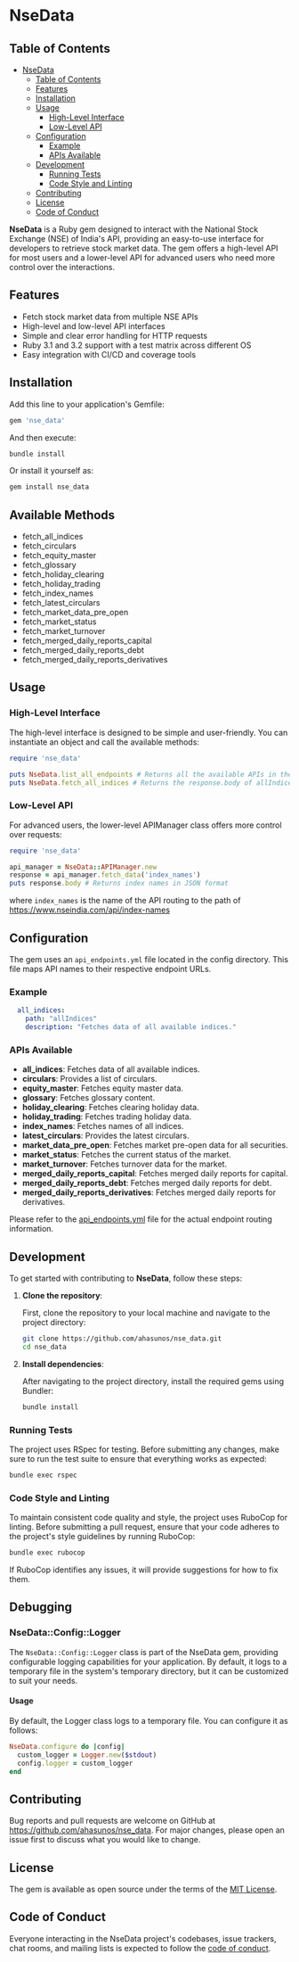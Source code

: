 # NseData
## Table of Contents
- [NseData](#nsedata)
  - [Table of Contents](#table-of-contents)
  - [Features](#features)
  - [Installation](#installation)
  - [Usage](#usage)
    - [High-Level Interface](#high-level-interface)
    - [Low-Level API](#low-level-api)
  - [Configuration](#configuration)
    - [Example](#example)
    - [APIs Available](#apis-available)
  - [Development](#development)
    - [Running Tests](#running-tests)
    - [Code Style and Linting](#code-style-and-linting)
  - [Contributing](#contributing)
  - [License](#license)
  - [Code of Conduct](#code-of-conduct)

**NseData** is a Ruby gem designed to interact with the National Stock Exchange (NSE) of India's API, providing an easy-to-use interface for developers to retrieve stock market data. The gem offers a high-level API for most users and a lower-level API for advanced users who need more control over the interactions.

## Features
- Fetch stock market data from multiple NSE APIs
- High-level and low-level API interfaces
- Simple and clear error handling for HTTP requests
- Ruby 3.1 and 3.2 support with a test matrix across different OS
- Easy integration with CI/CD and coverage tools

## Installation

Add this line to your application's Gemfile:

```ruby
gem 'nse_data'
```

And then execute:

```bash
bundle install
```

Or install it yourself as:

```bash
gem install nse_data
```

## Available Methods

- fetch_all_indices
- fetch_circulars
- fetch_equity_master
- fetch_glossary
- fetch_holiday_clearing
- fetch_holiday_trading
- fetch_index_names
- fetch_latest_circulars
- fetch_market_data_pre_open
- fetch_market_status
- fetch_market_turnover
- fetch_merged_daily_reports_capital
- fetch_merged_daily_reports_debt
- fetch_merged_daily_reports_derivatives

## Usage

### High-Level Interface
The high-level interface is designed to be simple and user-friendly. You can instantiate an object and call the available methods:

```ruby
require 'nse_data'

puts NseData.list_all_endpoints # Returns all the available APIs in the library
puts NseData.fetch_all_indices # Returns the response.body of allIndices endpoint of NSE
```

### Low-Level API
For advanced users, the lower-level APIManager class offers more control over requests:

```ruby
require 'nse_data'

api_manager = NseData::APIManager.new
response = api_manager.fetch_data('index_names')
puts response.body # Returns index names in JSON format
```

where `index_names` is the name of the API routing to the path of https://www.nseindia.com/api/index-names

## Configuration
The gem uses an `api_endpoints.yml` file located in the config directory. This file maps API names to their respective endpoint URLs.

### Example
```yaml
  all_indices:
    path: "allIndices"
    description: "Fetches data of all available indices."
```

### APIs Available
  - **all_indices**: Fetches data of all available indices.
  - **circulars**: Provides a list of circulars.
  - **equity_master**: Fetches equity master data.
  - **glossary**: Fetches glossary content.
  - **holiday_clearing**: Fetches clearing holiday data.
  - **holiday_trading**: Fetches trading holiday data.
  - **index_names**: Fetches names of all indices.
  - **latest_circulars**: Provides the latest circulars.
  - **market_data_pre_open**: Fetches market pre-open data for all securities.
  - **market_status**: Fetches the current status of the market.
  - **market_turnover**: Fetches turnover data for the market.
  - **merged_daily_reports_capital**: Fetches merged daily reports for capital.
  - **merged_daily_reports_debt**: Fetches merged daily reports for debt.
  - **merged_daily_reports_derivatives**: Fetches merged daily reports for derivatives.

Please refer to the [api_endpoints.yml](lib/nse_data/config/api_endpoints.yml) file for the actual endpoint routing information.

## Development

To get started with contributing to **NseData**, follow these steps:

1. **Clone the repository**:

   First, clone the repository to your local machine and navigate to the project directory:

   ```bash
   git clone https://github.com/ahasunos/nse_data.git
   cd nse_data

2. **Install dependencies**:

   After navigating to the project directory, install the required gems using Bundler:

   ```bash
   bundle install
   ```

### Running Tests
The project uses RSpec for testing. Before submitting any changes, make sure to run the test suite to ensure that everything works as expected:

```bash
bundle exec rspec
```

### Code Style and Linting
To maintain consistent code quality and style, the project uses RuboCop for linting. Before submitting a pull request, ensure that your code adheres to the project's style guidelines by running RuboCop:

```bash
bundle exec rubocop
```

If RuboCop identifies any issues, it will provide suggestions for how to fix them.

## Debugging
### NseData::Config::Logger
The `NseData::Config::Logger` class is part of the NseData gem, providing configurable logging capabilities for your application. By default, it logs to a temporary file in the system's temporary directory, but it can be customized to suit your needs.

#### Usage

By default, the Logger class logs to a temporary file. You can configure it as follows:
```ruby
NseData.configure do |config|
  custom_logger = Logger.new($stdout)
  config.logger = custom_logger
end
```

## Contributing

Bug reports and pull requests are welcome on GitHub at https://github.com/ahasunos/nse_data. For major changes, please open an issue first to discuss what you would like to change.

## License

The gem is available as open source under the terms of the [MIT License](https://opensource.org/licenses/MIT).

## Code of Conduct

Everyone interacting in the NseData project's codebases, issue trackers, chat rooms, and mailing lists is expected to follow the [code of conduct](https://github.com/[USERNAME]/nse_data/blob/master/CODE_OF_CONDUCT.md).
